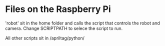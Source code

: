 # Files on the Raspberry Pi

'robot' sit in the home folder and calls the script that controls the robot and camera. Change SCRIPTPATH to selece the script to run.
      
 All other scripts sit in /apriltag/python/     

